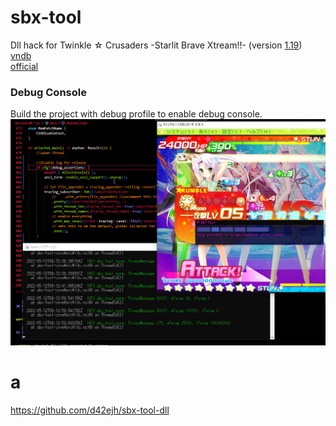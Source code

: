 # sbx-tool

Dll hack for Twinkle ☆ Crusaders -Starlit Brave Xtream!!-  (version [1.19](https://lillian.jp/support/support.html))  
[vndb](https://vndb.org/v5937)  
[official](https://lillian.jp/kurukuru2/sbx.html)


### Debug Console
Build the project with debug profile to enable debug console.  
![](dbg_console.png)  
# a
https://github.com/d42ejh/sbx-tool-dll
